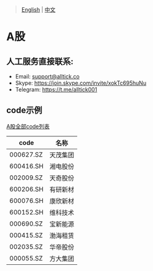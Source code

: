> [English](./product_code_list_A_stock.md) | [中文](./product_code_list_A_stock_cn.md)

# A股

## 人工服务直接联系:<br/>
- Email: support@alltick.co
- Skype: https://join.skype.com/invite/xokTc695huNu
- Telegram: https://t.me/alltick001

## code示例


[A股全部code列表](https://docs.google.com/spreadsheets/d/1avkeR1heZSj6gXIkDeBt8X3nv4EzJetw4yFuKjSDYtA/edit?gid=1702052913#gid=1702052913)



| code    | 名称                      |
| ------- | ------------------------- |
| 000627.SZ  | 天茂集团                  |
| 600416.SH  | 湘电股份                  |
| 002009.SZ  | 天奇股份                  |
| 600206.SH  | 有研新材                  |
| 600076.SH  | 康欣新材                  |
| 600152.SH  | 维科技术                  |
| 000690.SZ  | 宝新能源                  |
| 000415.SZ  | 渤海租赁                  |
| 002035.SZ  | 华帝股份                  |
| 000055.SZ  | 方大集团                  |
